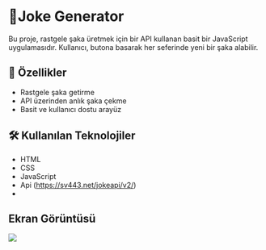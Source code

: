 # 🤣Joke Generator

Bu proje, rastgele şaka üretmek için bir API kullanan basit bir JavaScript uygulamasıdır. Kullanıcı, butona basarak her seferinde yeni bir şaka alabilir.

## 🚀 Özellikler

- Rastgele şaka getirme
- API üzerinden anlık şaka çekme
- Basit ve kullanıcı dostu arayüz

## 🛠 Kullanılan Teknolojiler

- HTML
- CSS
- JavaScript
- Api (https://sv443.net/jokeapi/v2/)
-

## Ekran Görüntüsü

![](./assets/Screen-2025-03-18-105909.gif)
